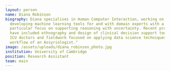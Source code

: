 ```yaml
---
layout: person
name: Diana Robinson
biography: Diana specialises in Human Computer Interaction, working on
  developing machine learning tools for and with domain experts with a
  particular focus on supporting reasoning with uncertainty. Recent projects
  have included ethnography and design of clinical decision support tools for
  ICU doctors and fieldwork focused on applying data science techniques to the
  workflow of an Assyriologist."
image: /assets/uploads/diana_robinson_photo.jpg
institution: University of Cambridge
position: Research Assistant
team: main
---
```

